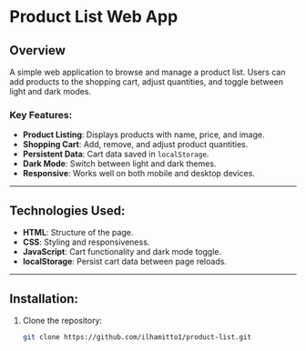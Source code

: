 # Product List Web App

## Overview

A simple web application to browse and manage a product list. Users can add products to the shopping cart, adjust quantities, and toggle between light and dark modes.

### Key Features:
- **Product Listing**: Displays products with name, price, and image.
- **Shopping Cart**: Add, remove, and adjust product quantities.
- **Persistent Data**: Cart data saved in `localStorage`.
- **Dark Mode**: Switch between light and dark themes.
- **Responsive**: Works well on both mobile and desktop devices.

---

## Technologies Used:
- **HTML**: Structure of the page.
- **CSS**: Styling and responsiveness.
- **JavaScript**: Cart functionality and dark mode toggle.
- **localStorage**: Persist cart data between page reloads.

---

## Installation:

1. Clone the repository:
   ```bash
   git clone https://github.com/ilhamitto1/product-list.git
